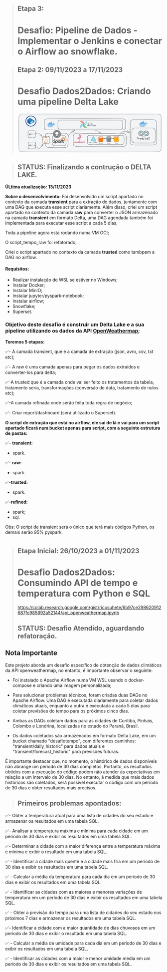 > ## Etapa 3: 
> # Desafio: Pipeline de Dados - Implementar o Jenkins e conectar o Airflow ao snowflake.

> ## Etapa 2: 09/11/2023 a 17/11/2023
> # Desafio Dados2Dados: Criando uma pipeline Delta Lake
> <img src =  "assets/photo_2023-10-25_21-25-10.jpg">

>## STATUS: Finalizando a contrução o DELTA LAKE.
**ÚLtima atualização: 13/11/2023**

**Sobre o desenvolvimento:**
Foi desenvolvido um script apartado no contexto da camada **transient** para a extração de dados, juntamente com uma DAG que executa esse script diariamente. Além disso, criei um script apartado no contexto da camada **raw** para converter o JSON armazenado na camada **transient** em formato Delta, uma DAG agendada também foi implementada para executar esse script a cada 5 dias;

Toda a pipeline agora esta rodando numa VM OCI;

O script_tempo_raw foi refatorado;

Criei o script apartado no contexto da camada **trusted** como tambpem a DAG no airflow.

#### Requisitos:
- Realizar instalação do WSL se estiver no Windows;
- Instalar Docker;
- Instalar MinIO;
- Instalar jupyter/pyspark-notebook;
- Instalar airflow;
- Snowflake;
- Superset.

### Objetivo deste desafio é construir um Delta Lake e a sua pipeline utilizando os dados da API [OpenWeathermap](https://openweathermap.org/api);

**Teremos 5 etapas:**

✅- A camada transient, que é a camada de extração (json, avro, csv, txt etc);

✅- A raw é uma camada apenas para pegar os dados extraídos e converter-los para delta;

✅-A trusted que é a camada onde vai ser feito os tratamentos da tabela, tratamento seria, transformações (conversão de data, tratamento de nulos etc);

✅-A camada refinada onde serão feita toda regra de negócio;

✅- Criar report/dashboard (será utilizado o Superset).

**O script de extração que está no airflow, ele sai de lá e vai para um script apartado ficará num bucket apenas para script, com a seguinte estrutura de pastas:**

✅- **transient:**
   - spark.

✅- **raw:**
   - spark.

✅-**trusted:**
   - spark.

✅-**refined:**
   - spark;
   - sql.

Obs: O script de transient será o único que terá mais códigos Python, os demais serão 95% pyspark.
#
#

> ## Etapa Inicial: 26/10/2023 a 01/11/2023
> # Desafio Dados2Dados: Consumindo API de tempo e temperatura com Python e SQL
> https://colab.research.google.com/gist/ricosuhete/6b97ce298620912687fc985892a52144/api_openweathermap.ipynb
> ## STATUS: Desafio Atendido, aguardando refatoração.

## Nota Importante

Este projeto aborda um desafio específico de obtenção de dados climáticos da API openweathermap, no entanto, é importante observar o seguinte:

- Foi instalado o Apache Airflow numa VM WSL usando o docker-compose e criando uma imagem personalizada;

- Para solucionar problemas técnicos, foram criadas duas DAGs no Apache Airflow. Uma DAG é executada diariamente para coletar dados climáticos atuais, enquanto a outra é executada a cada 5 dias para coletar previsões do tempo para os próximos cinco dias.

- Ambas as DAGs coletam dados para as cidades de Curitiba, Pinhais, Colombo e Londrina, localizadas no estado do Paraná, Brasil.

- Os dados coletados são armazenados em formato Delta Lake, em um bucket chamado "desafiotempo", com diferentes caminhos: "transient/daily_historic" para dados atuais e "transient/forecast_historic" para previsões futuras.

É importante destacar que, no momento, o histórico de dados disponíveis não abrange um período de 30 dias completos. Portanto, os resultados obtidos com a execução do código podem não atender às expectativas em relação a um intervalo de 30 dias. No entanto, à medida que mais dados históricos são coletados, será possível executar o código com um período de 30 dias e obter resultados mais precisos.


> ## Primeiros problemas apontados:

✅- Obter a temperatura atual para uma lista de cidades do seu estado e armazenar os resultados em uma tabela SQL.

✅- Analisar a temperatura máxima e mínima para cada cidade em um período de 30 dias e exibir os resultados em uma tabela SQL.

✅- Determinar a cidade com a maior diferença entre a temperatura máxima e mínima e exibir o resultado em uma tabela SQL.

✅ - Identificar a cidade mais quente e a cidade mais fria em um período de 30 dias e exibir os resultados em uma tabela SQL.

✅ - Calcular a média da temperatura para cada dia em um período de 30 dias e exibir os resultados em uma tabela SQL.

✅ - Identificar as cidades com as maiores e menores variações de temperatura em um período de 30 dias e exibir os resultados em uma tabela SQL.

✅ - Obter a previsão do tempo para uma lista de cidades do seu estado nos próximos 7 dias e armazenar os resultados em uma tabela SQL.

✅- Identificar a cidade com a maior quantidade de dias chuvosos em um período de 30 dias e exibir o resultado em uma tabela SQL.

✅ - Calcular a média de umidade para cada dia em um período de 30 dias e exibir os resultados em uma tabela SQL.

✅ - Identificar as cidades com a maior e menor umidade média em um período de 30 dias e exibir os resultados em uma tabela SQL.